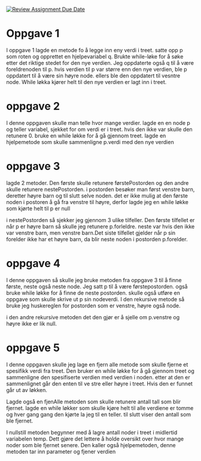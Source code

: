 [![Review Assignment Due Date](https://classroom.github.com/assets/deadline-readme-button-22041afd0340ce965d47ae6ef1cefeee28c7c493a6346c4f15d667ab976d596c.svg)](https://classroom.github.com/a/teLsEufN)


# Oppgave 1

I oppgave 1 lagde en metode fo å legge inn eny verdi i treet. satte opp p som roten og opprettet en
hjelpevariabel q. Brukte while-løke for å søke etter det riktige stedet for 
den nye verdien. Jeg oppdaterte også q til å være foreldrenoden til p. hvis verdien til 
p var større enn den nye verdien, ble p oppdatert til å være sin høyre node.
ellers ble den oppdatert til vesntre node. While løkka kjører helt til den nye verdien er lagt inn i treet.


# oppgave 2
I denne oppgaven skulle man telle hvor mange verdier. lagde en en node p og teller variabel,
sjekket for om verdi er i treet. hvis den ikke var skulle den retunere 0. bruke en while løkke for å gå gjennom treet.
lagde en hjelpemetode som skulle sammenligne p.verdi med den nye verdien 


# oppgave 3
lagde 2 metoder. Den første skulle retunere førstePostorden og den andre skulle retunere nestePostorden.
i postorden besøker man først venstre barn, deretter høyre barn og  til slutt selve noden. det er ikke mulig at den 
første noden i postoren å gå fra venstre til høyre, derfor lagde jeg en while løkke som kjørte helt til p er null 

i nestePostorden  så sjekker jeg gjennom 3 ulike tilfeller. Den første tilfellet er når p er høyre barn så skulle jeg
retunere p.forleldre. neste var hvis den ikke var venstre barn, men venstre barn.Det siste tilfellet gjelder 
når p sin forelder ikke har et høyre barn, da blir neste noden i postorden p.forelder.


# oppgave 4
I denne oppgaven så skulle jeg bruke metoden fra oppgave 3 til å finne første, neste også neste node.
Jeg satt p til å være førstepostorden. også bruke while løkke for å finne de neste postorden. skulle også 
utføre en oppgave som skulle skrive ut p sin nodeverdi. I den rekursive metode så bruke jeg huskereglen for 
postorden som er venstre, høyre også node.

i den andre rekursive metoden det den gjør er å sjelle om p.venstre og høyre ikke er lik null.


# oppgave 5
I denne oppgaven skulle jeg lage en fjern alle metode som skulle fjerne et spesifikk verdi
fra treet. Den bruker en while løkke for å gå gjennom treet og sammenligne den spesifiserte verdien
med verdien i noden. etter at den er sammenlignet går den enten til ve stre eller høyre i treet. 
Hvis den er funnet går ut av løkken.


Lagde også en fjenAlle metoden som skulle retunere antall tall
som blir fjernet. lagde en while løkker som skulle kjøre helt til alle
verdiene er tomme og hver gang gang den kjørte la jeg til en teller.
til slutt viser den antall som ble fjernet.

I nullstill metoden begynner med å lagre antall noder i treet i midlertid
variabelen temp. Dett gjøre det lettere å holde oversikt over hvor mange noder 
som ble fjernet senere. Den kaller også hjelpemetoden, denne metoden 
tar inn parameter og fjener verdien






